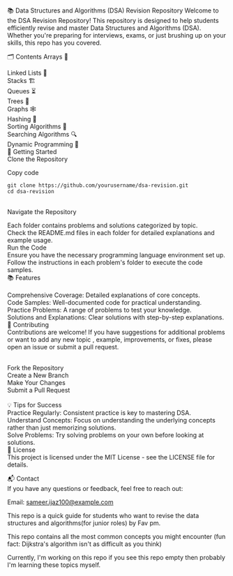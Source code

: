 📚 Data Structures and Algorithms (DSA) Revision Repository
Welcome to the DSA Revision Repository! This repository is designed to help students efficiently revise and master Data Structures and Algorithms (DSA). Whether you're preparing for interviews, exams, or just brushing up on your skills, this repo has you covered.

🗂️ Contents
Arrays 📏

Linked Lists 🔗 <br>
Stacks 🏗️ <br>
Queues ⏳<br>
Trees 🌳 <br>
Graphs 🕸️ <br>
Hashing 🔑 <br>
Sorting Algorithms 🔄 <br>
Searching Algorithms 🔍 <br>
Dynamic Programming 🎯 <br>
🚀 Getting Started<br>
Clone the Repository<br>

Copy code
```
git clone https://github.com/yourusername/dsa-revision.git
cd dsa-revision
```
<br>
Navigate the Repository

Each folder contains problems and solutions categorized by topic.<br>
Check the README.md files in each folder for detailed explanations and example usage. <br>
Run the Code<br>
Ensure you have the necessary programming language environment set up.<br>
Follow the instructions in each problem's folder to execute the code samples.<br>
📚 Features <br> <br>
Comprehensive Coverage: Detailed explanations of core concepts. <br>
Code Samples: Well-documented code for practical understanding. <br>
Practice Problems: A range of problems to test your knowledge. <br>
Solutions and Explanations: Clear solutions with step-by-step explanations. <br>
🤝 Contributing <br>
Contributions are welcome! If you have suggestions for additional problems or want to add any new topic , example, improvements, or fixes, please open an issue or submit a pull request. <br><br>

Fork the Repository <br>
Create a New Branch <br>
Make Your Changes <br>
Submit a Pull Request <br> <br>
💡 Tips for Success <br>
Practice Regularly: Consistent practice is key to mastering DSA. <br>
Understand Concepts: Focus on understanding the underlying concepts rather than just memorizing solutions. <br>
Solve Problems: Try solving problems on your own before looking at solutions.<br>
📝 License  <br>
This project is licensed under the MIT License - see the LICENSE file for details.

📬 Contact <br>
If you have any questions or feedback, feel free to reach out:

Email: sameer.ijaz100@example.com


This repo is a quick guide for students who want to revise the data structures and algorithms(for junior roles) by Fav pm.

This repo contains all the most common concepts you might encounter (fun fact: Dijkstra's algorithm isn't as difficult as you think)

Currently, I'm working on this repo if you see this repo empty then probably I'm learning these topics myself.
